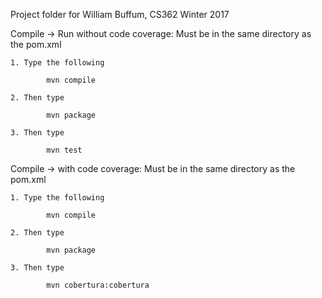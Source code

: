 Project folder for William Buffum, CS362 Winter 2017

Compile -> Run without code coverage: Must be in the same directory as the pom.xml

	1. Type the following
		
			mvn compile

	2. Then type

			mvn package

	3. Then type

			mvn test

Compile -> with code coverage: Must be in the same directory as the pom.xml

	1. Type the following
		
			mvn compile

	2. Then type

			mvn package

	3. Then type

			mvn cobertura:cobertura
